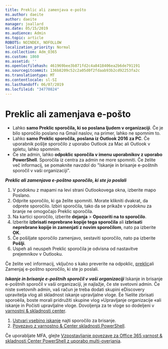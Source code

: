 ```yaml
---
title: Preklic ali zamenjava e-pošto
ms.author: daeite
author: daeite
manager: joallard
ms.date: 05/15/2019
ms.audience: Admin
ms.topic: article
ROBOTS: NOINDEX, NOFOLLOW
localization_priority: Normal
ms.collection: Adm_O365
ms.custom: 1860
ms.assetid: ''
ms.openlocfilehash: 461969bee3b871fd2c4a8418406ea2b6de791191
ms.sourcegitcommit: 136b8209c52c2a05d0f2fdaab93b2cd92253fa2c
ms.translationtype: MT
ms.contentlocale: sl-SI
ms.lasthandoff: 06/07/2019
ms.locfileid: "34770824"
---
```

# <a name="recall-or-replace-an-email-message"></a>Preklic ali zamenjava e-pošto

- Lahko **samo Preklic sporočila, ki so poslana ljudem v organizaciji**. Če je bilo sporočilo poslano na Gmail naslov, na primer, lahko ne spomnim to.
- Lahko **samo Preklic sporočila, poslana iz Outlook 2016 za PC**. Če uporabnik pošlje sporočilo z uporabo Outlook za Mac ali Outlook v spletu, lahko spomnim.
- Če ste admin, lahko **odpoklic sporočila v imenu uporabnikov z uporabo PowerShell**. Sporočila iz centra za admin ne more spomniti. Če želite več informacij, se pomaknite navzdol do "Iskanje in brisanje e-poštnih sporočil v vaši organizaciji".

***Preklic ali zamenjava e-poštno sporočilo, ki ste jo poslali***
1. V podoknu z mapami na levi strani Outlookovega okna, izberite mapo Poslano.
2. Odprite sporočilo, ki ga želite spomniti. Morate klikniti dvakrat, da odprete sporočilo. Izbiri sporočila, tako da se prikaže v podoknu za branje ne omogočajo Preklic sporočila.
3. Na kartici sporočilo, izberite **dejanja** > **Opozoriti na to sporočilo**.
4. Izberite **izbrisati neprebrane kopije tega sporočila** ali **izbrisati neprebrane kopije in zamenjati z novim sporočilom**, nato pa izberite **OK**.
5. Če pošiljate sporočilo zamenjavo, sestaviti sporočilo, nato pa izberite **Pošlji**.
6. Uspeh ali neuspeh Preklic sporočila je odvisna od nastavitve prejemnikov v Outlooku. 

Če želite več informacij, vključno s kako preverite na odpoklic, [preklic](https://support.office.com/article/35027f88-d655-4554-b4f8-6c0729a723a0)ali Zamenjaj e-poštno sporočilo, ki ste jo poslali.

***Iskanje in brisanje e-poštnih sporočil v vaši organizaciji*** Iskanje in brisanje e-poštnih sporočil v vaši organizaciji, je najlažje, če ste svetovni admin. Če niste svetovnih admin, vaš račun je treba dodati skupini eDiscovery upravitelja vlog ali skladnost iskanje upravljalne vloge. Èe ¾elite zbrisati sporoèila, boste morali pridružiti skupine vlog »Upravljanje organizacije «ali iskanje in Počisti upravljalne vloge. Dovoljenja za te vloge so dodeljeni v [varnostni & skladnosti center](https://protection.office.com/).

1. [Ustvari vsebino iskanje](https://docs.microsoft.com/office365/securitycompliance/content-search) najti sporočilo za brisanje.
2. [Povezavo z varnostno & Center skladnosti PowerShell](https://docs.microsoft.com/powershell/exchange/office-365-scc/connect-to-scc-powershell/connect-to-scc-powershell?view=exchange-ps). 

Če uporabljate MFA, glejte [Vzpostavljanje povezave za Office 365 varnost & skladnosti Center PowerShell z uporabo multi-overjanja](https://docs.microsoft.com/powershell/exchange/office-365-scc/connect-to-scc-powershell/mfa-connect-to-scc-powershell?view=exchange-ps). 